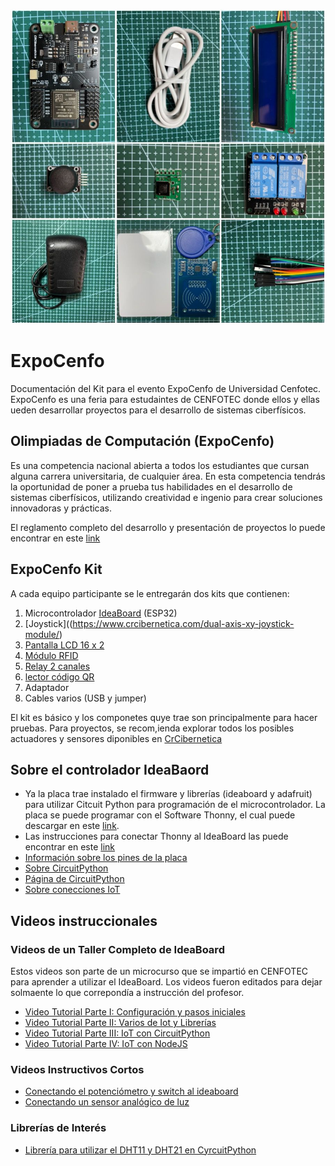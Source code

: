 ![Kit](https://github.com/Universidad-Cenfotec/ExpoCenfo/blob/main/kitExpoCenfo.jpg)

# ExpoCenfo

Documentación del Kit para el evento ExpoCenfo de Universidad Cenfotec. ExpoCenfo es una feria para estudaintes de CENFOTEC donde ellos y ellas ueden desarrollar proyectos para el desarrollo de sistemas ciberfísicos.

## Olimpiadas de Computación (ExpoCenfo)

Es una competencia nacional abierta a todos los estudiantes que cursan alguna carrera universitaria, de cualquier área. En esta competencia tendrás la oportunidad de poner a prueba tus habilidades en el desarrollo de sistemas ciberfísicos, utilizando creatividad e ingenio para crear soluciones innovadoras y prácticas.

El reglamento completo del desarrollo y presentación de proyectos lo puede encontrar en este [link](https://ucenfotec.ac.cr/expocenfo/)


## ExpoCenfo Kit

A cada equipo participante se le entregarán dos kits que contienen:

1. Microcontrolador [IdeaBoard](https://www.crcibernetica.com/crcibernetica-ideaboard/) (ESP32)
2. [Joystick]((https://www.crcibernetica.com/dual-axis-xy-joystick-module/) 
3. [Pantalla LCD 16 x 2](https://www.crcibernetica.com/16x2-lcd-with-i2c-blue/)
4. [Módulo RFID](https://www.crcibernetica.com/rc522-rfid-module/)
5. [Relay 2 canales](https://www.crcibernetica.com/2-channel-5v-relay-module/)
6. [lector código QR](https://www.crcibernetica.com/tiny-code-reader-from-useful-sensors/)
7. Adaptador
8. Cables varios (USB y jumper)

El kit es básico y los componetes quye trae son principalmente para hacer pruebas. Para proyectos, se recom,ienda explorar todos los posibles actuadores y sensores diponibles en [CrCibernetica](https://www.crcibernetica.com/)

## Sobre el controlador IdeaBaord

- Ya la placa trae instalado el firmware y librerías (ideaboard y adafruit) para utilizar Citcuit Python para programación de el microcontrolador. La placa se puede programar con el Software Thonny, el cual puede descargar en este [link](https://thonny.org/).
- Las instrucciones para conectar Thonny al IdeaBoard las puede encontrar en este [link](https://github.com/CRCibernetica/circuitpython-ideaboard/wiki/3.-Installation)
- [Información sobre los pines de la placa](https://github.com/CRCibernetica/circuitpython-ideaboard/wiki/2.-Pinouts-and-Jumper-Settings)
- [Sobre CircuitPython](https://github.com/CRCibernetica/circuitpython-ideaboard/wiki/5.-CircuitPython-Getting-Started)
- [Página de CircuitPython](https://circuitpython.org/)
- [Sobre conecciones IoT](https://github.com/CRCibernetica/circuitpython-ideaboard/wiki/6.-Adafruit-IO)

## Videos instruccionales

### Videos de un Taller Completo de IdeaBoard

Estos videos son parte de un microcurso que se impartió en CENFOTEC para aprender a utilizar el IdeaBoard.  Los videos fueron editados para dejar solmaente lo que correpondía a instrucción del profesor.

- [Video Tutorial Parte I: Configuración y pasos iniciales](https://youtu.be/GzA7peI1woc?si=OdO6YoWW8xw9HHhe)
- [Video Tutorial Parte II: Varios de Iot y Librerías](https://youtu.be/Ed3BFiMo_tY?si=5UAHB34kgD7ZT3RM)
- [Video Tutorial Parte III: IoT con CircuitPython](https://youtu.be/1aXwTrAR5QA?si=KLa7RlJ8SpvxPVul)
- [Video Tutorial Parte IV: IoT con NodeJS](https://youtu.be/4VtHSmRi3bw?si=9nALwzm9K9zSWp4J)

### Videos Instructivos Cortos

- [Conectando el potenciómetro y switch al ideaboard](https://youtu.be/JRFskjrEbQQ?si=1PL93Laggj9rKFyo)
- [Conectando un sensor analógico de luz](https://youtu.be/01KUMd6t4qI?si=eI0LzwM_C0WRAzuN)

### Librerías de Interés

- [Librería para utilizar el DHT11 y DHT21 en CyrcuitPython](https://github.com/adafruit/Adafruit_CircuitPython_DHT)
